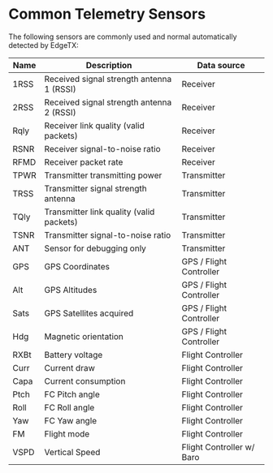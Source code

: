 # Common Telemetry Sensors

The following sensors are commonly used and normal automatically detected by EdgeTX:

| Name | Description                               | Data source               |
| ---- | ----------------------------------------- | ------------------------- |
| 1RSS | Received signal strength antenna 1 (RSSI) | Receiver                  |
| 2RSS | Received signal strength antenna 2 (RSSI) | Receiver                  |
| Rqly | Receiver link quality (valid packets)     | Receiver                  |
| RSNR | Receiver signal-to-noise ratio            | Receiver                  |
| RFMD | Receiver packet rate                      | Receiver                  |
| TPWR | Transmitter transmitting power            | Transmitter               |
| TRSS | Transmitter signal strength antenna       | Transmitter               |
| TQly | Transmitter link quality (valid packets)  | Transmitter               |
| TSNR | Transmitter signal-to-noise ratio         | Transmitter               |
| ANT  | Sensor for debugging only                 | Transmitter               |
| GPS  | GPS Coordinates                           | GPS / Flight Controller   |
| Alt  | GPS Altitudes                             | GPS / Flight Controller   |
| Sats | GPS Satellites acquired                   | GPS / Flight Controller   |
| Hdg  | Magnetic orientation                      | GPS / Flight Controller   |
| RXBt | Battery voltage                           | Flight Controller         |
| Curr | Current draw                              | Flight Controller         |
| Capa | Current consumption                       | Flight Controller         |
| Ptch | FC Pitch angle                            | Flight Controller         |
| Roll | FC Roll angle                             | Flight Controller         |
| Yaw  | FC Yaw angle                              | Flight Controller         |
| FM   | Flight mode                               | Flight Controller         |
| VSPD | Vertical Speed                            | Flight Controller w/ Baro |
